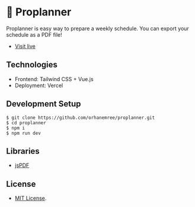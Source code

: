 # 📅 Proplanner
Proplanner is easy way to prepare a weekly schedule. You can export your schedule as a PDF file!

* [Visit live](https://proplanner.vercel.app)

## Technologies
* Frontend: Tailwind CSS + Vue.js
* Deployment: Vercel

## Development Setup
```terminal
$ git clone https://github.com/orhanemree/proplanner.git
$ cd proplanner
$ npm i
$ npm run dev
```

## Libraries
* [jsPDF](https://github.com/parallax/jsPDF)

## License
* [MIT License](LICENSE).